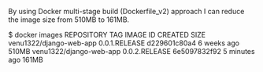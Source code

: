 By using Docker multi-stage build (Dockerfile_v2) approach I can reduce the image size from 510MB to 161MB.

$ docker images
REPOSITORY                TAG             IMAGE ID       CREATED         SIZE
venu1322/django-web-app   0.0.1.RELEASE   d229601c80a4   6 weeks ago     510MB
venu1322/django-web-app   0.0.2.RELEASE   6e5097832f92   5 minutes ago   161MB
